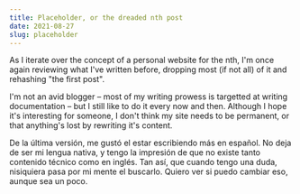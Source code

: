 ```yaml
---
title: Placeholder, or the dreaded nth post
date: 2021-08-27
slug: placeholder
---
```


As I iterate over the concept of a personal website for the nth, I'm once again reviewing what I've written before, dropping most (if not all) of it and rehashing "the first post".

I'm not an avid blogger – most of my writing prowess is targetted at writing documentation – but I still like to do it every now and then. Although I hope it's interesting for someone, I don't think my site needs to be permanent, or that anything's lost by rewriting it's content.

De la última versión, me gustó el estar escribiendo más en español. No deja de ser mi lengua nativa, y tengo la impresión de que no existe tanto contenido técnico como en inglés. Tan así, que cuando tengo una duda, nisiquiera pasa por mi mente el buscarlo. Quiero ver si puedo cambiar eso, aunque sea un poco.
